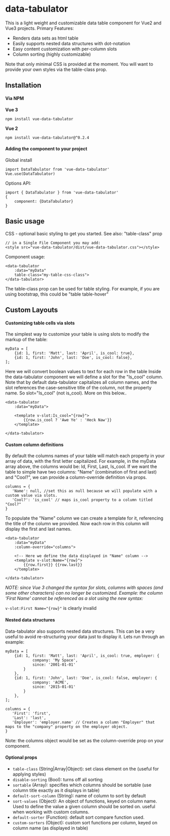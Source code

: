# data-tabulator
This is a light weight and customizable data table component for Vue2 and Vue3 projects. Primary Features:

* Renders data sets as html table
* Easily supports nested data structures with dot-notation
* Easy content customization with per-column slots
* Column sorting (highly customizable)

Note that only minimal CSS is provided at the moment. You will want to provide your own styles via the table-class prop.


## Installation
#### Via NPM
**Vue 3**
```
npm install vue-data-tabulator
```
**Vue 2**
```
npm install vue-data-tabulator@^0.2.4
```

#### Adding the component to your project
Global install
```
import DataTabulator from 'vue-data-tabulator'
Vue.use(DataTabulator)
```

Options API:
```
import { DataTabulator } from 'vue-data-tabulator'
{
    component: {DataTabulator}
}
```

## Basic usage

CSS - optional basic styling to get you started.
See also: "table-class" prop
```
// in a Single File Component you may add:
<style src="vue-data-tabulator/dist/vue-data-tabulator.css"></style>
```

Component usage:
```
<data-tabulator
    :data="myData"
    table-class="my-table-css-class">
</data-tabulator>
```
The table-class prop can be used for table styling. For example, if you are using bootstrap, this could be "table table-hover"

## Custom Layouts

#### Customizing table cells via slots
The simplest way to customize your table is using slots to modify the markup of the table:
```
myData = [
    {id: 1, first: 'Matt', last: 'April', is_cool: true},
    {id: 1, first: 'John', last: 'Doe', is_cool: false},
];
```

Here we will convert boolean values to text for each row in the table
Inside the data-tabulator component we will define a slot for the "Is_cool" column. 
Note that by default data-tabulator capitalizes all column names, and the slot references the case-sensitive title of the column, not the property name.
So slot="Is_cool" (not is_cool). More on this below..
```
<data-tabulator
    :data="myData">
    
    <template v-slot:Is_cool="{row}">
        {{row.is_cool ? 'Awe Ye' : 'Heck Naw'}}    
    </template>
    
</data-tabulator>
```

#### Custom column definitions
By default the columns names of your table will match each property in your array of data, with the first letter capitalized. 
For example, in the myData array above, the columns would be: Id, First, Last, Is_cool.
If we want the table to simple have two columns: "Name" (combination of first and last) and "Cool?", we can provide a column-override definition via props.

 
 ```
 columns = {
    'Name': null, //set this as null because we will populate with a custom value via slots.
    'Cool?': 'is_cool' // maps is_cool property to a column titled "Cool?"
 }
 ```

To populate the "Name" column we can create a template for it, referencing the title of the column we provided. 
Now each row in this column will display the first and last names.
```
<data-tabulator
    :data="myData"
    :column-override="columns">
    
    <!-- Here we define the data displayed in "Name" column -->
    <template v-slot:Name="{row}">
        {{row.first}} {{row.last}}    
    </template>
    
</data-tabulator>
```

_NOTE: since Vue 3 changed the syntax for slots, columns with spaces (and some other characters) can no longer be customized. Example: the column 'First Name' cannot be referenced as a slot using the new syntax:_

```v-slot:First Name="{row}"``` is clearly invalid
#### Nested data structures
Data-tabulator also supports nested data structures. 
This can be a very useful to avoid re-structuring your data just to display it. Lets run through an example:

```
myData = [
    {id: 1, first: 'Matt', last: 'April', is_cool: true, employer: {
            company: 'My Space',
            since: '2001-01-01'
        }
    },
    {id: 1, first: 'John', last: 'Doe', is_cool: false, employer: {
            company: 'ACME',
            since: '2015-01-01'
        }
    },
];
```

 ```
 columns = {
    'First': 'first',
    'Last': 'last',
    'Employer': 'employer.name' // Creates a column "Employer" that maps to the "company" property on the employer object.
 }
 ```
 Note: the columns object would be set as the column-override prop on your component.


#### Optional props
* `table-class` (String|Array|Object): set class element on the <table> (useful for applying styles)
* `disable-sorting` (Bool): turns off all sorting  
* `sortable` (Array): specifies which columns should be sortable (use column title exactly as it displays in table)
* `default-sort-column` (String): name of column to sort by default
* `sort-values` (Object): An object of functions, keyed on column name. Used to define the value a given column should be sorted on. useful when working with custom columns.
* `default-sorter` (Function): default sort compare function used.
* `custom-sorters` (Object): custom sort functions per column, keyed on column name (as displayed in table)
